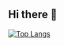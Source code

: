 ## Hi there 👋

[![Top Langs](https://github-readme-stats.vercel.app/api/top-langs/?username=Dynamic-pistol)](https://github.com/anuraghazra/github-readme-stats)
